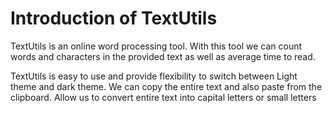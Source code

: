 # Introduction of TextUtils

TextUtils is an online word processing tool. With this tool we can count words and characters in the provided text as well as average time to read.

TextUtils is easy to use and provide flexibility to switch between Light theme and dark theme. We can copy the entire text and also paste from the clipboard. Allow us to convert entire text into capital letters or small letters
